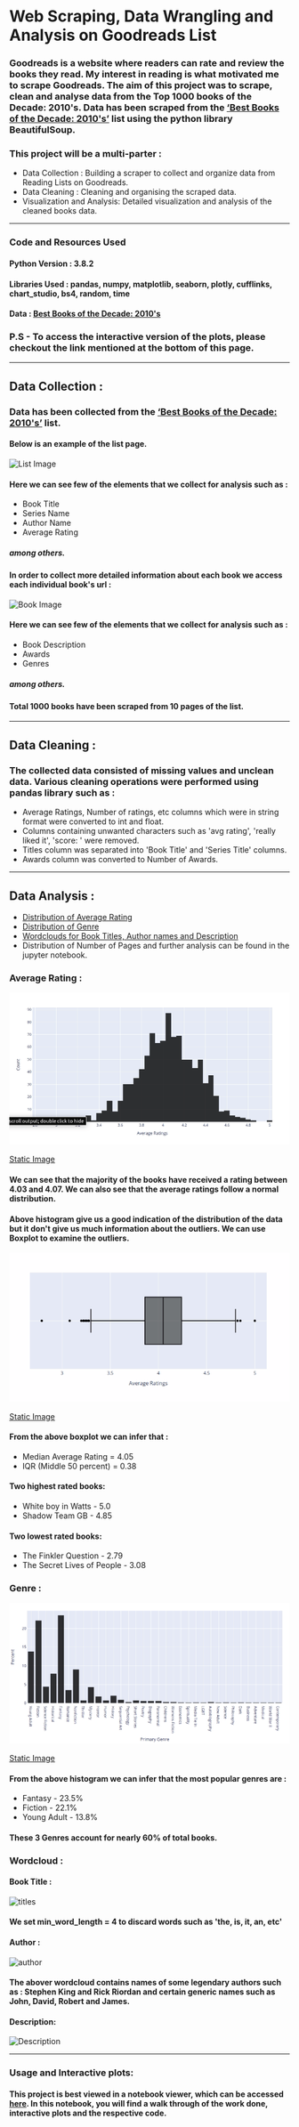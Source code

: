 # Web Scraping, Data Wrangling and Analysis on Goodreads List

### Goodreads is a website where readers can rate and review the books they read. My interest in reading is what motivated me to scrape Goodreads. The aim of this project was to scrape, clean and analyse data from the Top 1000 books of the Decade: 2010's. Data has been scraped from the [‘Best Books of the Decade: 2010's’](https://www.goodreads.com/list/show/4093.Best_Books_of_the_Decade_2010_s?page=1) list using the python library BeautifulSoup.

### This project will be a multi-parter :
* Data Collection : Building a scraper to collect and organize data from Reading Lists on Goodreads.
* Data Cleaning : Cleaning and organising the scraped data.
* Visualization and Analysis: Detailed visualization and analysis of the cleaned books data.

___

### Code and Resources Used

#### Python Version : 3.8.2
#### Libraries Used : pandas, numpy, matplotlib, seaborn, plotly, cufflinks, chart_studio, bs4, random, time
#### Data : [Best Books of the Decade: 2010's](https://www.goodreads.com/list/show/4093.Best_Books_of_the_Decade_2010_s?page=1)

### P.S - To access the interactive version of the plots, please checkout the link mentioned at the bottom of this page.
___
## Data Collection :
### Data has been collected from the [‘Best Books of the Decade: 2010's’](https://www.goodreads.com/list/show/4093.Best_Books_of_the_Decade_2010_s?page=1) list.
#### Below is an example of the list page.

![List Image]()

#### Here we can see few of the elements that we collect for analysis such as :
* Book Title
* Series Name
* Author Name
* Average Rating
##### among others.
#### In order to collect more detailed information about each book we access each individual book's url :

![Book Image]()

#### Here we can see few of the elements that we collect for analysis such as :
* Book Description
* Awards
* Genres
##### among others.

#### Total 1000 books have been scraped from 10 pages of the list.

___

## Data Cleaning :
### The collected data consisted of missing values and unclean data. Various cleaning operations were performed using pandas library such as :
* Average Ratings, Number of ratings, etc columns which were in string format were converted to int and float.
* Columns containing unwanted characters such as 'avg rating', 'really liked it', 'score: ' were removed.
* Titles column was separated into 'Book Title' and 'Series Title' columns.
* Awards column was converted to Number of Awards.

___

## Data Analysis :

* [Distribution of Average Rating]()
* [Distribution of Genre]()
* [Wordclouds for Book Titles, Author names and Description]()
* Distribution of Number of Pages and further analysis can be found in the jupyter notebook.
### Average Rating :
![Average Rating Histogram](https://raw.githubusercontent.com/ritik-k/good_reads/master/gifs/avg_r.gif)

[Static Image](https://github.com/ritik-k/good_reads/blob/master/images/avg_r.png)
#### We can see that the majority of the books have received a rating between 4.03 and 4.07. We can also see that the average ratings follow a normal distribution.
#### Above histogram give us a good indication of the distribution of the data but it don't give us much information about the outliers. We can use Boxplot to examine the outliers.
![Rating boxplot](https://raw.githubusercontent.com/ritik-k/good_reads/master/gifs/avg_r_b.gif)

[Static Image](https://raw.githubusercontent.com/ritik-k/good_reads/master/images/avg_r_b.png)

#### From the above boxplot we can infer that :
* Median Average Rating = 4.05
* IQR (Middle 50 percent) = 0.38

#### Two highest rated books:
* White boy in Watts - 5.0
* Shadow Team GB - 4.85

#### Two lowest rated books:
* The Finkler Question - 2.79
* The Secret Lives of People - 3.08

### Genre :
![Genre](https://raw.githubusercontent.com/ritik-k/good_reads/master/gifs/genre.gif)

[Static Image](https://raw.githubusercontent.com/ritik-k/good_reads/master/images/genre.png)
#### From the above histogram we can infer that the most popular genres are :
* Fantasy - 23.5% 
* Fiction - 22.1%
* Young Adult - 13.8%

#### These 3 Genres account for nearly 60% of total books.

### Wordcloud :
#### Book Title :
![titles]()
#### We set min_word_length = 4 to discard words such as 'the, is, it, an, etc'

#### Author :
![author]()
#### The abover wordcloud contains names of some legendary authors such as : Stephen King and Rick Riordan and certain generic names such as John, David, Robert and James.


#### Description:
![Description]()

___
### Usage and Interactive plots:
#### This project is best viewed in a notebook viewer, which can be accessed [here](https://nbviewer.jupyter.org/github/ritik-k/good_reads/blob/master/good_reads_analysis.ipynb). In this notebook, you will find a walk through of the work done, interactive plots and the respective code.
